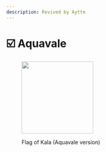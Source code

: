 ```yaml
---
description: Revived by Aytte
---
```


# ☑️ Aquavale

<figure><img src="../../../../.gitbook/assets/Aquavale.png" alt="" width="188"><figcaption><p>Flag of Kala (Aquavale version)</p></figcaption></figure>
